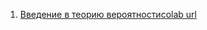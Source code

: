 1. [Введение в теорию вероятности](https://mathmechterver.github.io/terver2021/prac01/prac.html)[colab url](https://colab.research.google.com/github/mathmechterver/terver2021/blob/master/prac01/prac.ipynb)